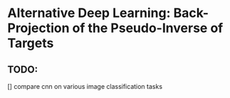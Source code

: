 # Alternative Deep Learning: Back-Projection of the Pseudo-Inverse of Targets

## TODO:
[] compare cnn on various image classification tasks
